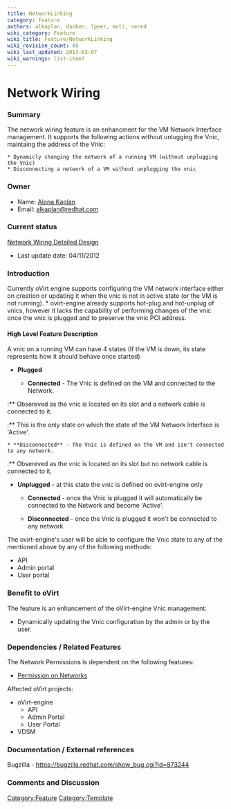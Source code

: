 ```yaml
---
title: NetworkLinking
category: feature
authors: alkaplan, danken, lpeer, moti, vered
wiki_category: Feature
wiki_title: Feature/NetworkLinking
wiki_revision_count: 69
wiki_last_updated: 2013-03-07
wiki_warnings: list-item?
---
```


# Network Wiring

### Summary

The network wiring feature is an enhancment for the VM Network Interface management. It supports the following actions without unlugging the Vnic, maintaing the address of the Vnic:

    * Dynamicly changing the network of a running VM (without unplugging the Vnic)
    * Disconnecting a network of a VM without unplugging the vnic

### Owner

*   Name: [ Alona Kaplan](User:alkaplan)
*   Email: <alkaplan@redhat.com>

### Current status

[Network Wiring Detailed Design](http://ovirt.org/wiki/Features/DetailedNetworkWiring)

*   Last update date: 04/11/2012

### Introduction

Currently oVirt engine supports configuring the VM network interface either on creation or updating it when the vnic is not in active state (or the VM is not running).
    * ovirt-engine already supports hot-plug and hot-unplug of vnics, however it lacks the capability of performing changes of the vnic once the vnic is plugged and to preserve the vnic PCI address.

#### High Level Feature Description

A vnic on a running VM can have 4 states (If the VM is down, its state represents how it should behave once started)

*   **Plugged**

    * **Connected** - The Vnic is defined on the VM and connected to the Network.

:\*\* Obsereved as the vnic is located on its slot and a network cable is connected to it.

:\*\* This is the only state on which the state of the VM Network Interface is 'Active'.

    * **Disconnected** - The Vnic is defined on the VM and isn't connected to any network.

:\*\* Obsereved as the vnic is located on its slot but no network cable is connected to it.

*   **Unplugged** - at this state the vnic is defined on ovirt-engine only

    * **Connected** - once the Vnic is plugged it will automatically be connected to the Network and become 'Active'.

    * **Disconnected** - once the Vnic is plugged it won't be connected to any network.

The ovirt-engine's user will be able to configure the Vnic state to any of the mentioned above by any of the following methods:

*   API
*   Admin portal
*   User portal

### Benefit to oVirt

The feature is an enhancement of the oVirt-engine Vnic management:

*   Dynamically updating the Vnic configuration by the admin or by the user.

### Dependencies / Related Features

The Network Permissions is dependent on the following features:

*   [Permission on Networks](http://wiki.ovirt.org/wiki/Feature/NetworkPermissions)

Affected oVirt projects:

*   oVirt-engine
    -   API
    -   Admin Portal
    -   User Portal
*   VDSM

### Documentation / External references

Bugzilla - <https://bugzilla.redhat.com/show_bug.cgi?id=873244>

### Comments and Discussion

<Category:Feature> <Category:Template>
